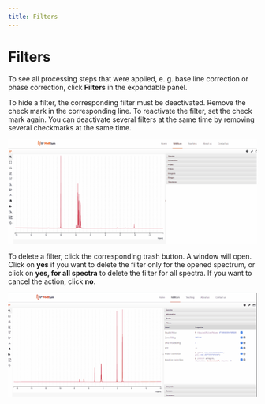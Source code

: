 ```yaml
---
title: Filters
---
```


# Filters

To see all processing steps that were applied, e. g. base line correction or phase correction, click **Filters** in the expandable panel. 

To hide a filter, the corresponding filter must be deactivated. Remove the check mark in the corresponding line. To reactivate the filter, set the check mark again. You can deactivate several filters at the same time by removing several checkmarks at the same time. 

![](./select_filters.gif)

To delete a filter, click the corresponding trash button. A window will open. Click on **yes** if you want to delete the filter only for the opened spectrum, or click on **yes, for all spectra** to delete the filter for all spectra. If you want to cancel the action, click **no**.

![](./filters_delete.gif)
